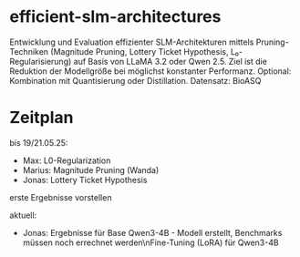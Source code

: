 # efficient-slm-architectures
Entwicklung und Evaluation effizienter SLM-Architekturen mittels Pruning-Techniken (Magnitude Pruning, Lottery Ticket Hypothesis, L₀-Regularisierung) auf Basis von LLaMA 3.2 oder Qwen 2.5. Ziel ist die Reduktion der Modellgröße bei möglichst konstanter Performanz. Optional: Kombination mit Quantisierung oder Distillation. Datensatz: BioASQ 

# Zeitplan
bis 19/21.05.25:
- Max: L0-Regularization
- Marius: Magnitude Pruning (Wanda)
- Jonas: Lottery Ticket Hypothesis

erste Ergebnisse vorstellen

aktuell:
- Jonas: Ergebnisse für Base Qwen3-4B - Modell erstellt, Benchmarks müssen noch errechnet werden\nFine-Tuning (LoRA) für Qwen3-4B

